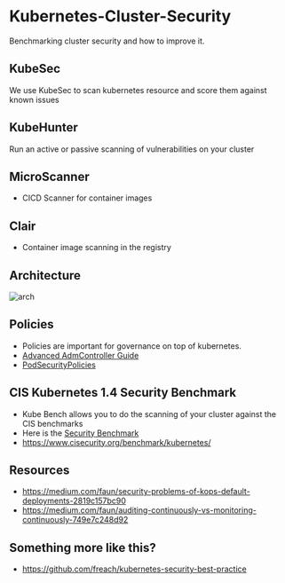 Kubernetes-Cluster-Security
==================
Benchmarking cluster security and how to improve it.

KubeSec
-----------
We use KubeSec to scan kubernetes resource and score them against known
issues


KubeHunter
----------
Run an active or passive scanning of vulnerabilities on your cluster



MicroScanner
---------------
* CICD Scanner for container images

Clair
-------
* Container image scanning in the registry


Architecture
-------------
![arch](architecture.png)

Policies
----------
* Policies are important for governance on top of kubernetes.
* [Advanced AdmController Guide](https://engineering.opsgenie.com/advanced-kubernetes-objects-53f5e9bc0c28)
* [PodSecurityPolicies](https://github.com/freach/kubernetes-security-best-practice/tree/master/PSP)


CIS Kubernetes 1.4 Security Benchmark
-----------------------------------
* Kube Bench allows you to do the scanning of your cluster against the CIS benchmarks
* Here is the [Security Benchmark](./benchmark.pdf)
* https://www.cisecurity.org/benchmark/kubernetes/

Resources
-----------
* https://medium.com/faun/security-problems-of-kops-default-deployments-2819c157bc90
* https://medium.com/faun/auditing-continuously-vs-monitoring-continuously-749e7c248d92

Something more like this?
---------------------------
* https://github.com/freach/kubernetes-security-best-practice

